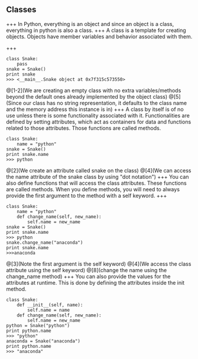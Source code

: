## Classes
+++
In Python, everything is an object and since an object is a class, everything in python is also a class.
+++
A class is a template for creating objects. Objects have member variables and behavior associated with them.
<!--  https://www.hackerearth.com/practice/python/object-oriented-programming/classes-and-objects-i/tutorial/ -->

+++
```
class Snake:
    pass
snake = Snake()
print snake
>>> <__main__.Snake object at 0x7f315c573550>
```
@[1-2](We are creating an empty class with no extra variables/methods beyond the default ones already implemented by the object class)
@[5](Since our class has no string representation, it defaults to the class name and the memory address this instance is in)
+++
A class by itself is of no use unless there is some functionality associated with it. Functionalities are defined by setting attributes, which act as containers for data and functions related to those attributes. Those functions are called methods.
```
class Snake:
    name = "python"
snake = Snake()
print snake.name
>>> python
```
@[2](We create an attribute called snake on the class)
@[4](We can access the name attribute of the snake class by using "dot notation")
+++
You can also define functions that will access the class attributes. These functions are called methods. When you define methods, you will need to always provide the first argument to the method with a self keyword.
+++
```
class Snake:
    name = "python"
    def change_name(self, new_name):
        self.name = new_name
snake = Snake()
print snake.name
>>> python
snake.change_name("anaconda")
print snake.name
>>>anaconda
```
@[3](Note the first argument is the self keyword)
@[4](We access the class attribute using the self keyword)
@[8](change the name using the change_name method)
+++
You can also provide the values for the attributes at runtime. This is done by defining the attributes inside the init method.
```
class Snake:
    def __init__(self, name):
        self.name = name
    def change_name(self, new_name):
        self.name = new_name
python = Snake("python")
print python.name
>>> "python"
anaconda = Snake("anaconda")
print python.name
>>> "anaconda"
```
